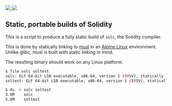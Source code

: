 <a href='https://travis-ci.org/rainbreak/solidity-static'> <img src='https://travis-ci.org/rainbreak/solidity-static.svg?branch=master'> </a>
<a href='https://github.com/rainbreak/solidity-static/releases/latest'>_<img src='https://img.shields.io/github/release/rainbreak/solidity-static.svg'>_</a>

## Static, portable builds of Solidity

This is a script to produce a fully static build of `solc`, the
Solidity compiler.

This is done by statically linking to [musl] in an [Alpine Linux][alpine]
environment. Unlike glibc, musl is built with static linking in
mind.

[musl]: http://www.musl-libc.org/
[alpine]: http://www.alpinelinux.org/

The resulting binary should work on any Linux platform.

```bash
$ file solc soltest
solc: ELF 64-bit LSB executable, x86-64, version 1 (SYSV), statically linked, stripped
soltest: ELF 64-bit LSB executable, x86-64, version 1 (SYSV), statically linked, stripped
```

```bash
$ du -h solc soltest
3.0M    solc
5.8M    soltest
```
